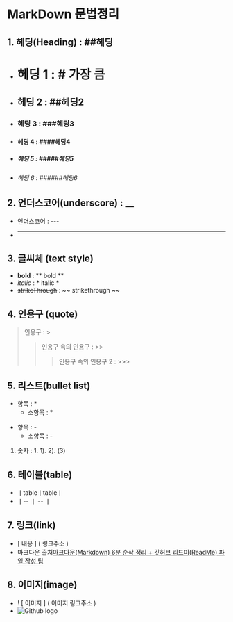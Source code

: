 # MarkDown 문법정리
## 1. 헤딩(Heading) : ##헤딩
* # 헤딩 1 : # 가장 큼
* ## 헤딩 2 : ##헤딩2
* ### 헤딩 3 : ###헤딩3
* #### 헤딩 4 : ####헤딩4
* ##### 헤딩 5 : #####헤딩5
* ###### 헤딩 6 : ######헤딩6

## 2. 언더스코어(underscore) : __
* 언더스코어 : ---
* ---

## 3. 글씨체 (text style)
* **bold** : ** bold **
* *italic* :  * italic *
* ~~strikeThrough~~ : ~~  strikethrough  ~~

## 4. 인용구 (quote)
> 인용구 : >
>> 인용구 속의 인용구 : >>
>>> 인용구 속의 인용구 2 : >>>

## 5. 리스트(bullet list)
 * 항목 : *
   * 소항목 :     *
 - 항목 : -
   - 소항목 :     -
 1. 숫자 : 1. 
   1).
   2).
   (3)

## 6. 테이블(table)
 - ㅣtableㅣtableㅣ
 - ㅣ--   ㅣ --  ㅣ

 ## 7. 링크(link)
 - [ 내용 ]   (   링크주소  )
 - 마크다운 출처[마크다운(Markdown) 6분 순삭 정리 + 깃허브 리드미(ReadMe) 파일 작성 팁](https://www.youtube.com/watch?v=kMEb_BzyUqk)

## 8. 이미지(image)
- ! [ 이미지 ] ( 이미지 링크주소 )
- ![Github logo](/images/markdown_logo.jpg) 